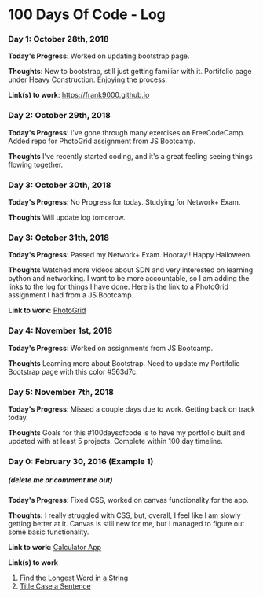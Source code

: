 # 100 Days Of Code - Log

<!--### Day 0: February 30, 2016 (Example 1)
##### (delete me or comment me out)-->

<!--**Today's Progress**: Fixed CSS, worked on canvas functionality for the app.-->

<!--**Thoughts:** I really struggled with CSS, but, overall, I feel like I am slowly getting better at it. Canvas is still new for me, but I managed to figure out some basic functionality.-->

<!--**Link to work:** [Calculator App](http://www.example.com) -->

### Day 1: October 28th, 2018 

**Today's Progress**: Worked on updating bootstrap page.

**Thoughts**: New to bootstrap, still just getting familiar with it. Portifolio page under Heavy Construction. Enjoying the process.

**Link(s) to work**: <a href="url">https://frank9000.github.io</a>


### Day 2: October 29th, 2018

**Today's Progress**: I've gone through many exercises on FreeCodeCamp. Added repo for PhotoGrid assignment from JS Bootcamp.

**Thoughts** I've recently started coding, and it's a great feeling seeing things flowing together.


### Day 3: October 30th, 2018

**Today's Progress**: No Progress for today. Studying for Network+ Exam.

**Thoughts** Will update log tomorrow.


### Day 3: October 31th, 2018

**Today's Progress**: Passed my Network+ Exam. Hooray!! Happy Halloween.

**Thoughts** Watched more videos about SDN and very interested on learning python and networking. I want to be more accountable,
 so I am adding the links to the log for things I have done. Here is the link to a PhotoGrid assignment I had from a JS Bootcamp.

**Link to work:** [PhotoGrid](https://codepen.io/chasea/full/ZqgbxN/)


### Day 4: November 1st, 2018

**Today's Progress**: Worked on assignments from JS Bootcamp.

**Thoughts** Learning more about Bootstrap. Need to update my Portifolio Bootstrap page with this color #563d7c.


### Day 5: November 7th, 2018

**Today's Progress**: Missed a couple days due to work. Getting back on track today.

**Thoughts** Goals for this #100daysofcode is to have my portfolio built and updated with at least 5 projects. Complete within 100 day timeline.






### Day 0: February 30, 2016 (Example 1)
##### (delete me or comment me out)

**Today's Progress**: Fixed CSS, worked on canvas functionality for the app.

**Thoughts:** I really struggled with CSS, but, overall, I feel like I am slowly getting better at it. Canvas is still new for me, but I managed to figure out some basic functionality.

**Link to work:** [Calculator App](http://www.example.com)

**Link(s) to work**
1. [Find the Longest Word in a String](https://www.freecodecamp.com/challenges/find-the-longest-word-in-a-string)
2. [Title Case a Sentence](https://www.freecodecamp.com/challenges/title-case-a-sentence)
